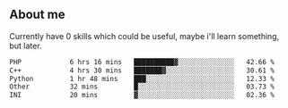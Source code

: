 ## About me
Currently have 0 skills which could be useful, maybe i'll learn something, but later.

<!--START_SECTION:waka-->

```txt
PHP            6 hrs 16 mins   ██████████▓░░░░░░░░░░░░░░   42.66 %
C++            4 hrs 30 mins   ███████▓░░░░░░░░░░░░░░░░░   30.61 %
Python         1 hr 48 mins    ███░░░░░░░░░░░░░░░░░░░░░░   12.33 %
Other          32 mins         █░░░░░░░░░░░░░░░░░░░░░░░░   03.73 %
INI            20 mins         ▓░░░░░░░░░░░░░░░░░░░░░░░░   02.36 %
```

<!--END_SECTION:waka-->
